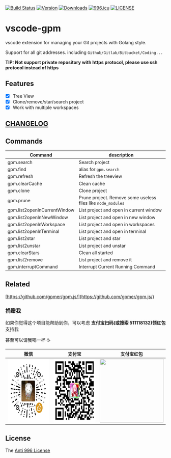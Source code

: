 [![Build Status](https://travis-ci.com/axetroy/vscode-gpm.svg?branch=master)](https://travis-ci.com/axetroy/vscode-gpm)
[![Version](https://vsmarketplacebadge.apphb.com/version/axetroy.vscode-gpm.svg)](https://marketplace.visualstudio.com/items?itemName=axetroy.vscode-gpm)
[![Downloads](https://vsmarketplacebadge.apphb.com/downloads/axetroy.vscode-gpm.svg)](https://marketplace.visualstudio.com/items?itemName=axetroy.vscode-gpm)
[![996.icu](https://img.shields.io/badge/link-996.icu-red.svg)](https://996.icu)
[![LICENSE](https://img.shields.io/badge/license-Anti%20996-blue.svg)](https://github.com/996icu/996.ICU/blob/master/LICENSE)

# vscode-gpm

vscode extension for managing your Git projects with Golang style.

Support for all git addresses. including `Github/Gitlab/Bitbucket/Coding...`

**TIP: Not support private repository with https protocol, please use ssh protocol instead of https**

## Features

- [x] Tree View
- [x] Clone/remove/star/search project
- [x] Work with multiple workspaces

## [CHANGELOG](https://github.com/axetroy/vscode-gpm/blob/master/CHANGELOG.md)

## Commands

| Command                      | description                                                  |
| ---------------------------- | ------------------------------------------------------------ |
| gpm.search                   | Search project                                               |
| gpm.find                     | alias for `gpm.search`                                       |
| gpm.refresh                  | Refresh the treeview                                         |
| gpm.clearCache               | Clean cache                                                  |
| gpm.clone                    | Clone project                                                |
| gpm.prune                    | Prune project. Remove some useless files like `node_modules` |
| gpm.list2openInCurrentWindow | List project and open in current window                      |
| gpm.list2openInNewWindow     | List project and open in new window                          |
| gpm.list2openInWorkspace     | List project and open in workspaces                          |
| gpm.list2openInTerminal      | List project and open in terminal                            |
| gpm.list2star                | List project and star                                        |
| gpm.list2unstar              | List project and unstar                                      |
| gpm.clearStars               | Clean all started                                            |
| gpm.list2remove              | List project and remove it                                   |
| gpm.interruptCommand         | Interrupt Current Running Command                            |

## Related

[https://github.com/gpmer/gpm.js/](https://github.com/gpmer/gpm.js/)

### 捐赠我

如果你觉得这个项目能帮助到你，可以考虑 **支付宝扫码(或搜索 511118132)领红包** 支持我

甚至可以请我喝一杯 ☕️

| 微信                                                                                                     | 支付宝                                                                                                   | 支付宝红包                                                                                                   |
| -------------------------------------------------------------------------------------------------------- | -------------------------------------------------------------------------------------------------------- | ------------------------------------------------------------------------------------------------------------ |
| <img src="https://github.com/axetroy/blog/raw/master/public/donate/wechat.png" width="200" height="200"> | <img src="https://github.com/axetroy/blog/raw/master/public/donate/alipay.png" width="200" height="200"> | <img src="https://github.com/axetroy/blog/raw/master/public/donate/alipay-red.png" width="200" height="200"> |

## License

The [Anti 996 License](https://github.com/axetroy/vscode-gpm/blob/master/LICENSE)
